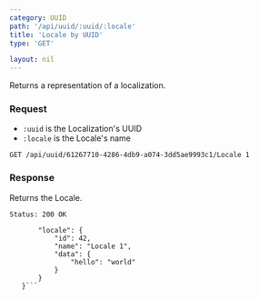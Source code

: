 ```yaml
---
category: UUID
path: '/api/uuid/:uuid/:locale'
title: 'Locale by UUID'
type: 'GET'

layout: nil
---
```


Returns a representation of a localization.

### Request

* ```:uuid``` is the Localization's UUID
* ```:locale``` is the Locale's name

```GET /api/uuid/61267710-4286-4db9-a074-3dd5ae9993c1/Locale 1```

### Response

Returns the Locale.

```Status: 200 OK```
```{
       "locale": {
           "id": 42,
           "name": "Locale 1",
           "data": {
               "hello": "world"
           }
       }
   }```
